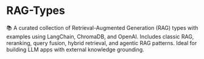 # RAG-Types
📚 A curated collection of Retrieval-Augmented Generation (RAG) types with examples using LangChain, ChromaDB, and OpenAI. Includes classic RAG, reranking, query fusion, hybrid retrieval, and agentic RAG patterns. Ideal for building LLM apps with external knowledge grounding.
